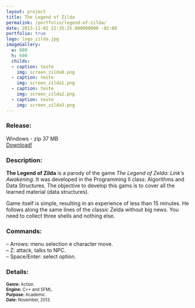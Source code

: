```yaml
---
layout: project
title: The Legend of Zilda
permalink: /portfolio/legend-of-zilda/
date: 2013-11-02 22:35:25.000000000 -02:00
portfolio: true
logo: logo_zilda.jpg
imageGallery:
  w: 800
  h: 600
  childs:
  - caption: teste
    img: screen_zilda0.png
  - caption: teste
    img: screen_zilda1.png
  - caption: teste
    img: screen_zilda2.png
  - caption: teste
    img: screen_zilda3.png
---
```


 <span/>

### Release:

<div class="box">
Windows - zip 37 MB
<a href="https://dl.dropboxusercontent.com/u/90839850/Games/TLZi_1.0.zip">
<div class="box-link">
Download!
</div>
</a>
</div>

### Description:

__The Legend of Zilda__ is a parody of the game _The Legend of Zelda: Link’s Awakening_. It was developed in the Programming II class: Algorithms and Data Structures. The objective to develop this gams is to cover all the learned material (data structures).

Game itself is simple, resulting in an experience of less than 15 minutes. He follows along the same lines of the classic Zelda without big news. You need to collect three shells and nothing else.

### Commands:

– Arrows: menu selection e character move.<br>
– Z: attack, talks to NPC.<br>
– Space/Enter: select option.<br>

### Details:
<p style="font-size:0.8em">
<strong>Genre:</strong> Action.<br>
<strong>Engine:</strong> C++ and SFML.<br>
<strong>Purpose:</strong> Academic.<br>
<strong>Date:</strong> November, 2013.<br>
</p>
